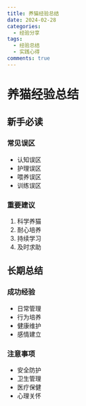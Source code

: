 ```yaml
---
title: 养猫经验总结
date: 2024-02-28
categories:
  - 经验分享
tags:
  - 经验总结
  - 实践心得
comments: true
---
```


# 养猫经验总结

## 新手必读

### 常见误区
- 认知误区
- 护理误区
- 喂养误区
- 训练误区

### 重要建议
1. 科学养猫
2. 耐心培养
3. 持续学习
4. 及时求助

## 长期总结

### 成功经验
- 日常管理
- 行为培养
- 健康维护
- 感情建立

### 注意事项
- 安全防护
- 卫生管理
- 医疗保健
- 心理关怀 